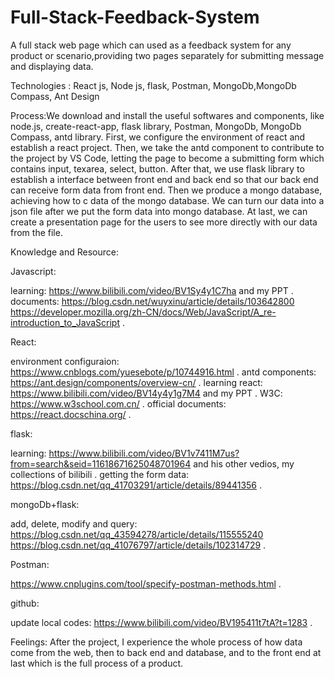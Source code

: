 # Full-Stack-Feedback-System
A full stack web page which can used as a feedback system for any product or scenario,providing two pages separately for submitting message and displaying data.

Technologies : React js, Node js, flask, Postman, MongoDb,MongoDb Compass, Ant Design

Process:We download and install the useful softwares and components, like node.js, create-react-app, flask library, Postman, MongoDb, MongoDb Compass, antd library. First, we configure the environment of react and establish a react project. Then, we take the antd component to contribute to the project by VS Code, letting the page to become a submitting form which contains input, texarea, select, button. After that, we use flask library to establish a interface between front end and back end so that our back end can receive form data from front end. Then we produce a mongo database, achieving how to c data of the mongo database. We can turn our data into a json file after we put the form data into mongo database. At last, we can create a presentation page for the users to see more directly with our data from the file.

Knowledge and Resource:

Javascript:

learning: https://www.bilibili.com/video/BV1Sy4y1C7ha and my PPT .
documents: https://blog.csdn.net/wuyxinu/article/details/103642800 https://developer.mozilla.org/zh-CN/docs/Web/JavaScript/A_re-introduction_to_JavaScript .

React:

environment configuraion: https://www.cnblogs.com/yuesebote/p/10744916.html .
antd components: https://ant.design/components/overview-cn/ .
learning react: https://www.bilibili.com/video/BV14y4y1g7M4 and my PPT .
W3C: https://www.w3school.com.cn/ .
official documents: https://react.docschina.org/ .

flask:

learning: https://www.bilibili.com/video/BV1v7411M7us?from=search&seid=11618671625048701964 and his other vedios, my collections of bilibili .
getting the form data: https://blog.csdn.net/qq_41703291/article/details/89441356 .

mongoDb+flask:

add, delete, modify and query: https://blog.csdn.net/qq_43594278/article/details/115555240 https://blog.csdn.net/qq_41076797/article/details/102314729 .

Postman:

https://www.cnplugins.com/tool/specify-postman-methods.html .

github:

update local codes: https://www.bilibili.com/video/BV195411t7tA?t=1283 .

Feelings: After the project, I experience the whole process of how data come from the web, then to back end and database, and to the front end at last which is the full process of a product.
